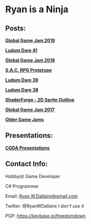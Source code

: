 # Ryan is a Ninja


## Posts:

[**Global Game Jam 2019**](ggj2019)

[**Ludum Dare 41**](ld41)

[**Global Game Jam 2018**](ggj2018)

[**S.A.C. RPG Prototype**](sacrpg)

[**Ludum Dare 39**](ld39)

[**Ludum Dare 38**](ld38)

[**ShaderForge - 2D Sprite Outline**](spriteoutline)

[**Global Game Jam 2017**](ggj2017)

[**Older Game Jams**](oldjams)



## Presentations:

[**CGDA Presentations**](cgdapres)



## Contact Info:

Hobbyist Game Developer

C# Programmer


Email: Ryan.W.Dallaire@gmail.com

Twitter: @RyanWDallaire  _I don't use it_

PGP: https://keybase.io/freedomdown
